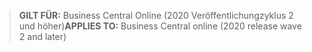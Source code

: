 > <span data-ttu-id="5aec7-101">**GILT FÜR:** Business Central Online (2020 Veröffentlichungzyklus 2 und höher)</span><span class="sxs-lookup"><span data-stu-id="5aec7-101">**APPLIES TO:** Business Central online (2020 release wave 2 and later)</span></span>